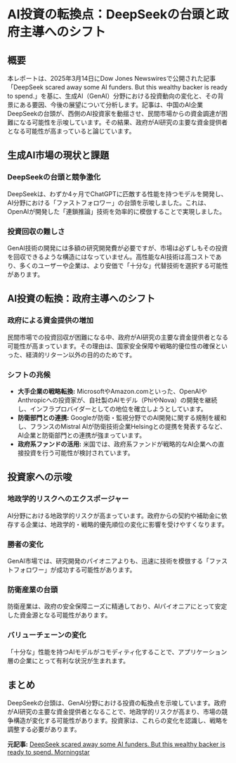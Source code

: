 # AI投資の転換点：DeepSeekの台頭と政府主導へのシフト

## 概要

本レポートは、2025年3月14日にDow Jones Newswiresで公開された記事「DeepSeek scared away some AI funders. But this wealthy backer is ready to spend.」を基に、生成AI（GenAI）分野における投資動向の変化と、その背景にある要因、今後の展望について分析します。記事は、中国のAI企業DeepSeekの台頭が、西側のAI投資家を動揺させ、民間市場からの資金調達が困難になる可能性を示唆しています。その結果、政府がAI研究の主要な資金提供者となる可能性が高まっていると論じています。

## 生成AI市場の現状と課題

### DeepSeekの台頭と競争激化

DeepSeekは、わずか4ヶ月でChatGPTに匹敵する性能を持つモデルを開発し、AI分野における「ファストフォロワー」の台頭を示唆しました。これは、OpenAIが開発した「連鎖推論」技術を効率的に模倣することで実現しました。

### 投資回収の難しさ

GenAI技術の開発には多額の研究開発費が必要ですが、市場は必ずしもその投資を回収できるような構造にはなっていません。高性能なAI技術は高コストであり、多くのユーザーや企業は、より安価で「十分な」代替技術を選択する可能性があります。

## AI投資の転換：政府主導へのシフト

### 政府による資金提供の増加

民間市場での投資回収が困難になる中、政府がAI研究の主要な資金提供者となる可能性が高まっています。その理由は、国家安全保障や戦略的優位性の確保といった、経済的リターン以外の目的のためです。

### シフトの兆候

* **大手企業の戦略転換:** MicrosoftやAmazon.comといった、OpenAIやAnthropicへの投資家が、自社製のAIモデル（PhiやNova）の開発を継続し、インフラプロバイダーとしての地位を確立しようとしています。
* **防衛部門との連携:** Googleが防衛・監視分野でのAI開発に関する規制を緩和し、フランスのMistral AIが防衛技術企業Helsingとの提携を発表するなど、AI企業と防衛部門との連携が強まっています。
* **政府系ファンドの活用:** 米国では、政府系ファンドが戦略的なAI企業への直接投資を行う可能性が検討されています。

## 投資家への示唆

### 地政学的リスクへのエクスポージャー

AI分野における地政学的リスクが高まっています。政府からの契約や補助金に依存する企業は、地政学的・戦略的優先順位の変化に影響を受けやすくなります。

### 勝者の変化

GenAI市場では、研究開発のパイオニアよりも、迅速に技術を模倣する「ファストフォロワー」が成功する可能性があります。

### 防衛産業の台頭

防衛産業は、政府の安全保障ニーズに精通しており、AIパイオニアにとって安定した資金源となる可能性があります。

### バリューチェーンの変化

「十分な」性能を持つAIモデルがコモディティ化することで、アプリケーション層の企業にとって有利な状況が生まれます。

## まとめ

DeepSeekの台頭は、GenAI分野における投資の転換点を示唆しています。政府がAI研究の主要な資金提供者となることで、地政学的リスクが高まり、市場の競争構造が変化する可能性があります。投資家は、これらの変化を認識し、戦略を調整する必要があります。



**元記事:** [DeepSeek scared away some AI funders. But this wealthy backer is ready to spend. Morningstar](https://www.morningstar.com/news/marketwatch/20250314214/deepseek-scared-away-some-ai-funders-but-this-wealthy-backer-is-ready-to-spend)